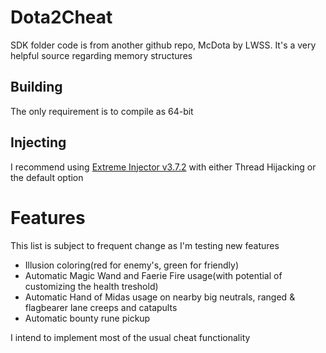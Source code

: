 # Dota2Cheat
SDK folder code is from another github repo, McDota by LWSS. It's a very helpful source regarding memory structures
## Building
The only requirement is to compile as 64-bit
## Injecting
I recommend using [Extreme Injector v3.7.2](https://www.unknowncheats.me/forum/downloads.php?do=file&id=21570) with either Thread Hijacking or the default option

# Features
This list is subject to frequent change as I'm testing new features
* Illusion coloring(red for enemy's, green for friendly)
* Automatic Magic Wand and Faerie Fire usage(with potential of customizing the health treshold)
* Automatic Hand of Midas usage on nearby big neutrals, ranged & flagbearer lane creeps and catapults
* Automatic bounty rune pickup

I intend to implement most of the usual cheat functionality
